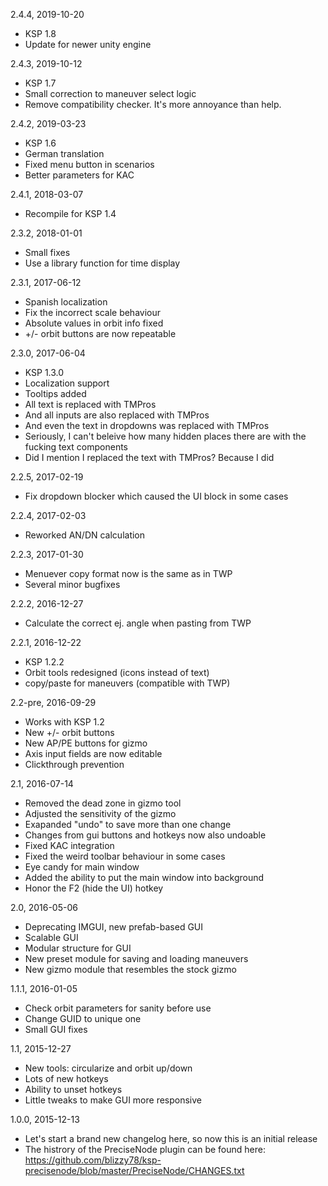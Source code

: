 2.4.4, 2019-10-20
- KSP 1.8
- Update for newer unity engine

2.4.3, 2019-10-12
- KSP 1.7
- Small correction to maneuver select logic
- Remove compatibility checker. It's more annoyance than help.

2.4.2, 2019-03-23
- KSP 1.6
- German translation
- Fixed menu button in scenarios
- Better parameters for KAC

2.4.1, 2018-03-07
- Recompile for KSP 1.4

2.3.2, 2018-01-01
- Small fixes
- Use a library function for time display

2.3.1, 2017-06-12
- Spanish localization
- Fix the incorrect scale behaviour
- Absolute values in orbit info fixed
- +/- orbit buttons are now repeatable

2.3.0, 2017-06-04
- KSP 1.3.0
- Localization support
- Tooltips added
- All text is replaced with TMPros
- And all inputs are also replaced with TMPros
- And even the text in dropdowns was replaced with TMPros
- Seriously, I can't beleive how many hidden places there are with the fucking text components
- Did I mention I replaced the text with TMPros? Because I did

2.2.5, 2017-02-19
- Fix dropdown blocker which caused the UI block in some cases

2.2.4, 2017-02-03
- Reworked AN/DN calculation

2.2.3, 2017-01-30
- Menuever copy format now is the same as in TWP
- Several minor bugfixes

2.2.2, 2016-12-27
- Calculate the correct ej. angle when pasting from TWP

2.2.1, 2016-12-22
- KSP 1.2.2
- Orbit tools redesigned (icons instead of text)
- copy/paste for maneuvers (compatible with TWP)

2.2-pre, 2016-09-29
- Works with KSP 1.2
- New +/- orbit buttons
- New AP/PE buttons for gizmo
- Axis input fields are now editable
- Clickthrough prevention

2.1, 2016-07-14
- Removed the dead zone in gizmo tool
- Adjusted the sensitivity of the gizmo
- Exapanded "undo" to save more than one change
- Changes from gui buttons and hotkeys now also undoable
- Fixed KAC integration
- Fixed the weird toolbar behaviour in some cases
- Eye candy for main window
- Added the ability to put the main window into background
- Honor the F2 (hide the UI) hotkey

2.0, 2016-05-06
- Deprecating IMGUI, new prefab-based GUI
- Scalable GUI
- Modular structure for GUI
- New preset module for saving and loading maneuvers
- New gizmo module that resembles the stock gizmo

1.1.1, 2016-01-05
- Check orbit parameters for sanity before use
- Change GUID to unique one
- Small GUI fixes

1.1, 2015-12-27
- New tools: circularize and orbit up/down
- Lots of new hotkeys
- Ability to unset hotkeys
- Little tweaks to make GUI more responsive

1.0.0, 2015-12-13
- Let's start a brand new changelog here, so now this is an initial release
- The histrory of the PreciseNode plugin can be found here:
  https://github.com/blizzy78/ksp-precisenode/blob/master/PreciseNode/CHANGES.txt
